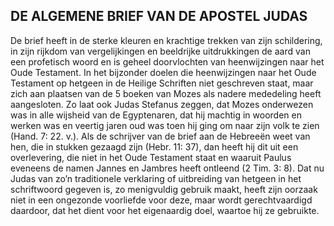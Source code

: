 ## DE ALGEMENE BRIEF VAN DE APOSTEL JUDAS

De brief heeft in de sterke kleuren en krachtige trekken van zijn schildering, in zijn rijkdom van vergelijkingen en beeldrijke uitdrukkingen de aard van een profetisch woord en is geheel doorvlochten van heenwijzingen naar het Oude Testament. In het bijzonder doelen die heenwijzingen naar het Oude Testament op hetgeen in de Heilige Schriften niet geschreven staat, maar zich aan plaatsen van de 5 boeken van Mozes als nadere mededeling heeft aangesloten. Zo laat ook Judas Stefanus zeggen, dat Mozes onderwezen was in alle wijsheid van de Egyptenaren, dat hij machtig in woorden en werken was en veertig jaren oud was toen hij ging om naar zijn volk te zien (Hand. 7: 22. v.). Als de schrijver van de brief aan de Hebreeën weet van hen, die in stukken gezaagd zijn (Hebr. 11: 37), dan heeft hij dit uit een overlevering, die niet in het Oude Testament staat en waaruit Paulus eveneens de namen Jannes en Jambres heeft ontleend (2 Tim. 3: 8). Dat nu Judas van zo’n traditionele verklaring of uitbreiding van hetgeen in het schriftwoord gegeven is, zo menigvuldig gebruik maakt, heeft zijn oorzaak niet in een ongezonde voorliefde voor deze, maar wordt gerechtvaardigd daardoor, dat het dient voor het eigenaardig doel, waartoe hij ze gebruikte.
